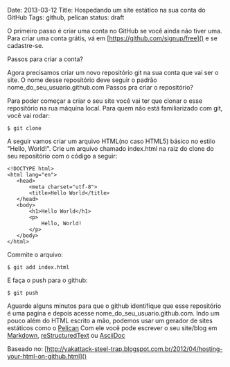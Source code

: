 Date: 2013-03-12
Title: Hospedando um site estático na sua conta do GitHub
Tags: github, pelican
status: draft

O primeiro passo é criar uma conta no GitHub se você ainda não tiver uma. Para criar uma conta grátis, vá em [https://github.com/signup/free]() e se cadastre-se.


Passos para criar a conta?

Agora precisamos criar um novo repositório git na sua conta que vai ser o site. O nome desse repositório deve seguir o padrão nome_do_seu_usuario.github.com
Passos pra criar o repositório?

Para poder começar a criar o seu site você vai ter que clonar o esse repositório na rua máquina local. Para quem não está familiarizado com git, você vai rodar:

    $ git clone

A seguir vamos criar um arquivo HTML(no caso HTML5) básico no estilo "Hello, World!". Crie um arquivo chamado index.html na raiz do clone do seu repositório com o código a seguir:

    <!DOCTYPE html>
    <html lang="en">
       <head>
           <meta charset="utf-8">
           <title>Hello World</title>
       </head>
       <body>
           <h1>Hello World</h1>
           <p>
               Hello, World!
           </p>
       </body>
    </html>

Commite o arquivo:

    $ git add index.html

E faça o push para o github:

    $ git push

Aguarde alguns minutos para que o github identifique que esse repositório é uma pagina e depois acesse nome_do_seu_usuario.github.com.
Indo um pouco além do HTML escrito a mão, podemos usar um gerador de sites estáticos como o [Pelican](http://docs.getpelican.com/) Com ele você pode escrever o seu site/blog em [Markdown](http://daringfireball.net/projects/markdown/), [reStructuredText](http://docutils.sourceforge.net/rst.html) ou [AsciiDoc](http://www.methods.co.nz/asciidoc/index.html)

Baseado no: [http://yakattack-steel-trap.blogspot.com.br/2012/04/hosting-your-html-on-github.html]()
